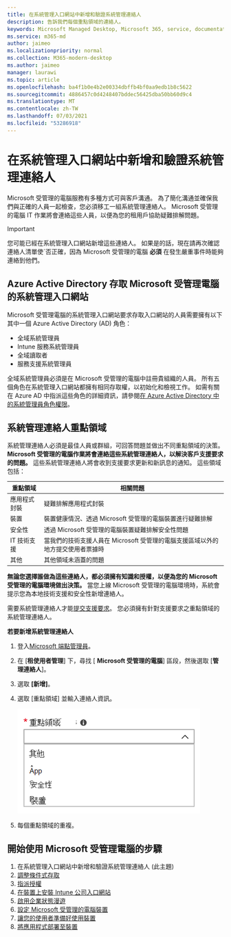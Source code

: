 ```yaml
---
title: 在系統管理入口網站中新增和驗證系統管理連絡人
description: 告訴我們每個重點領域的連絡人。
keywords: Microsoft Managed Desktop, Microsoft 365, service, documentation, Microsoft 受管理的電腦, Microsoft 365, 服務, 文件
ms.service: m365-md
author: jaimeo
ms.localizationpriority: normal
ms.collection: M365-modern-desktop
ms.author: jaimeo
manager: laurawi
ms.topic: article
ms.openlocfilehash: ba4f1b0e4b2e00334dbffb4bf0aa9edb1b8c5622
ms.sourcegitcommit: 4886457c0d4248407bddec56425dba50bb60d9c4
ms.translationtype: MT
ms.contentlocale: zh-TW
ms.lasthandoff: 07/03/2021
ms.locfileid: "53286918"
---
```

# <a name="add-and-verify-admin-contacts-in-the-admin-portal"></a>在系統管理入口網站中新增和驗證系統管理連絡人

Microsoft 受管理的電腦服務有多種方式可與客戶溝通。 為了簡化溝通並確保我們與正確的人員一起檢查，您必須移工一組系統管理連絡人。 Microsoft 受管理的電腦 IT 作業將會連絡這些人員，以便為您的租用戶協助疑難排解問題。

> [!IMPORTANT]
> 您可能已經在系統管理入口網站新增這些連絡人。 如果是的話，現在請再次確認連絡人清單使ˋ否正確，因為 Microsoft 受管理的電腦 **必須** 在發生嚴重事件時能夠連絡到他們。

## <a name="azure-active-directory-access-for-microsoft-managed-desktop-admin-portal"></a>Azure Active Directory 存取 Microsoft 受管理電腦的系統管理入口網站

Microsoft 受管理電腦的系統管理入口網站要求存取入口網站的人員需要擁有以下其中一個 Azure Active Directory (AD) 角色：

- 全域系統管理員
- Intune 服務系統管理員
- 全域讀取者
- 服務支援系統管理員

全域系統管理員必須是在 Microsoft 受管理的電腦中註冊貴組織的人員。 所有五個角色在系統管理入口網站都擁有相同存取權，以初始化和檢視工作。 如需有關在 Azure AD 中指派這些角色的詳細資訊，請參閱[在 Azure Active Directory 中的系統管理員角色權限](/azure/active-directory/users-groups-roles/directory-assign-admin-roles)。

## <a name="admin-contact-areas-of-focus"></a>系統管理連絡人重點領域

系統管理連絡人必須是最佳人員或群組，可回答問題並做出不同重點領域的決策。 **Microsoft 受管理的電腦作業將會連絡這些系統管理連絡人，以解決客戶支援要求的問題。** 這些系統管理連絡人將會收到支援要求更新和新訊息的通知。 這些領域包括：

重點領域 | 相關問題
--- | ---
應用程式封裝 | 疑難排解應用程式封裝
裝置 | 裝置健康情況、透過 Microsoft 受管理的電腦裝置進行疑難排解
安全性 | 透過 Microsoft 受管理的電腦裝置疑難排解安全性問題
IT 技術支援 | 當我們的技術支援人員在 Microsoft 受管理的電腦支援區域以外的地方提交使用者票據時 
其他 | 其他領域未涵蓋的問題

**無論您選擇誰做為這些連絡人，都必須擁有知識和授權，以便為您的 Microsoft 受管理的電腦環境做出決策。** 當您上線 Microsoft 受管理的電腦環境時，系統會提示您為本地技術支援和安全性新增連絡人。 

需要系統管理連絡人才能[提交支援要求](../service-description/support.md)。 您必須擁有針對支援要求之重點領域的系統管理連絡人。

**若要新增系統管理連絡人**

1. 登入[Microsoft 端點管理員](https://endpoint.microsoft.com)。

2. 在 [**租使用者管理**] 下，尋找 [ **Microsoft 受管理的電腦**] 區段，然後選取 [**管理連絡人**]。

3. 選取 **[新增]**。

4. 選取 [重點領域] 並輸入連絡人資訊。 

    ![重點領域清單，例如 [其他]、[應用程式] 和 [安全性]](../../media/areaoffocus.png)

5. 每個重點領域的重複。

## <a name="steps-to-get-started-with-microsoft-managed-desktop"></a>開始使用 Microsoft 受管理電腦的步驟

1. 在系統管理入口網站中新增和驗證系統管理連絡人 (此主題)
2. [調整條件式存取](conditional-access.md)
3. [指派授權](assign-licenses.md)
4. [在裝置上安裝 Intune 公司入口網站](company-portal.md)
5. [啟用企業狀態漫遊](enterprise-state-roaming.md)
6. [設定 Microsoft 受管理的電腦裝置](set-up-devices.md)
7. [讓您的使用者準備好使用裝置](get-started-devices.md)
8. [將應用程式部署至裝置](deploy-apps.md)
